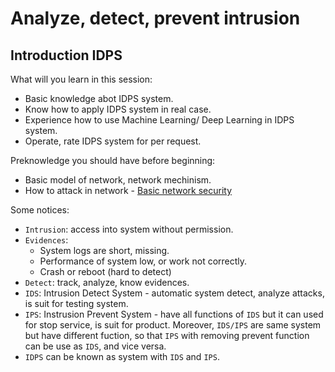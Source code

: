 # Analyze, detect, prevent intrusion

## Introduction IDPS

What will you learn in this session:
- Basic knowledge abot IDPS system.
- Know how to apply IDPS system in real case.
- Experience how to use Machine Learning/ Deep Learning in IDPS system.
- Operate, rate IDPS system for per request.

Preknowledge you should have before beginning:
- Basic model of network, network mechinism.
- How to attack in network - [Basic network security](#basic-network-security)

Some notices:
- `Intrusion`: access into system without permission.
- `Evidences`: 
  - System logs are short, missing.
  - Performance of system low, or work not correctly.
  - Crash or reboot (hard to detect)
- `Detect`: track, analyze, know evidences.
- `IDS`: Intrusion Detect System - automatic system detect, analyze attacks, is suit for testing system.
- `IPS`: Instrusion Prevent System - have all functions of `IDS` but it can used for stop service, is suit for product. Moreover, `IDS/IPS` are same system but have different fuction, so that `IPS` with removing prevent function can be use as `IDS`, and vice versa.
- `IDPS` can be known as system with `IDS` and `IPS`.